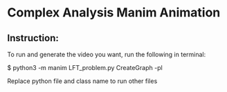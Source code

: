 # Complex Analysis Manim Animation

## Instruction:
To run and generate the video you want, run the following in terminal:

$ python3 -m manim LFT_problem.py CreateGraph -pl

Replace python file and class name to run other files
